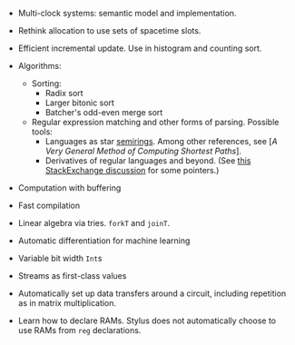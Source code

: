 *   Multi-clock systems:
    semantic model and implementation.
*   Rethink allocation to use sets of spacetime slots.

*   Efficient incremental update.
    Use in histogram and counting sort.
*   Algorithms:
    *   Sorting:
        *   Radix sort
        *   Larger bitonic sort
        *   Batcher's odd-even merge sort
    *   Regular expression matching and other forms of parsing.
        Possible tools:
        *   Languages as star [semirings](https://en.wikipedia.org/wiki/Semiring).
            Among other references, see [*A Very General Method of Computing Shortest Paths*].
        *   Derivatives of regular languages and beyond.
            (See [this StackExchange discussion](https://cstheory.stackexchange.com/questions/3280/generalizations-of-brzozowskis-method-of-derivatives-of-regular-expressions-to) for some pointers.)
*   Computation with buffering
*   Fast compilation
*   Linear algebra via tries.
    `forkT` and `joinT`.
*   Automatic differentiation for machine learning
*   Variable bit width `Int`s
*   Streams as first-class values
*   Automatically set up data transfers around a circuit, including repetition as in matrix multiplication.
*   Learn how to declare RAMs.
    Stylus does not automatically choose to use RAMs from `reg` declarations.
